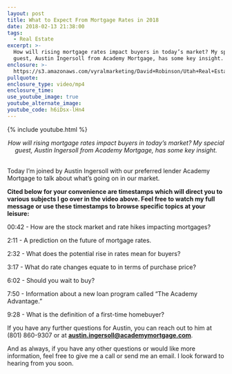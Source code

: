 ```yaml
---
layout: post
title: What to Expect From Mortgage Rates in 2018
date: 2018-02-13 21:38:00
tags:
  - Real Estate
excerpt: >-
  How will rising mortgage rates impact buyers in today’s market? My special
  guest, Austin Ingersoll from Academy Mortgage, has some key insight.
enclosure: >-
  https://s3.amazonaws.com/vyralmarketing/David+Robinson/Utah+Real+Estate+Agent+Rates+won%E2%80%99t+stay+put+for+long.mp4
pullquote:
enclosure_type: video/mp4
enclosure_time:
use_youtube_image: true
youtube_alternate_image:
youtube_code: h6iDsx-lHn4
---
```


{% include youtube.html %}

<center><em>How will rising mortgage rates impact buyers in today&rsquo;s market? My special guest, Austin Ingersoll from Academy Mortgage, has some key insight.</em></center>

<center>&nbsp;</center>

Today I’m joined by Austin Ingersoll with our preferred lender Academy Mortgage to talk about what’s going on in our market.

**Cited below for your convenience are timestamps which will direct you to various subjects I go over in the video above. Feel free to watch my full message or use these timestamps to browse specific topics at your leisure:**

00:42 - How are the stock market and rate hikes impacting mortgages?

2:11 - A prediction on the future of mortgage rates.

2:32 - What does the potential rise in rates mean for buyers?

3:17 - What do rate changes equate to in terms of purchase price?

6:02 - Should you wait to buy?

7:50 - Information about a new loan program called “The Academy Advantage.”

9:28 - What is the definition of a first-time homebuyer?

If you have any further questions for Austin, you can reach out to him at (801) 860-9307 or at **[austin.ingersoll@academymortgage.com](javascript:void(location.href='mailto:'+String.fromCharCode(97,117,115,116,105,110,46,105,110,103,101,114,115,111,108,108,64,97,99,97,100,101,109,121,109,111,114,116,103,97,103,101,46,99,111,109)))**.

And as always, if you have any other questions or would like more information, feel free to give me a call or send me an email. I look forward to hearing from you soon.<br>